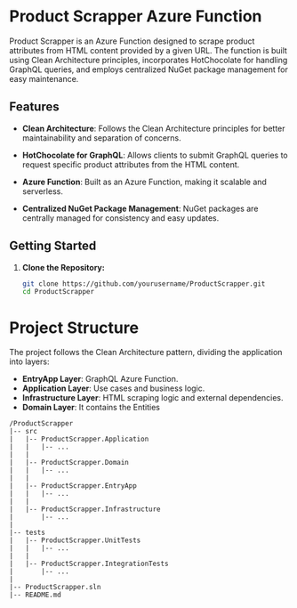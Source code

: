 # Product Scrapper Azure Function

Product Scrapper is an Azure Function designed to scrape product attributes from HTML content provided by a given URL. The function is built using Clean Architecture principles, incorporates HotChocolate for handling GraphQL queries, and employs centralized NuGet package management for easy maintenance.

## Features

- **Clean Architecture**: Follows the Clean Architecture principles for better maintainability and separation of concerns.

- **HotChocolate for GraphQL**: Allows clients to submit GraphQL queries to request specific product attributes from the HTML content.

- **Azure Function**: Built as an Azure Function, making it scalable and serverless.

- **Centralized NuGet Package Management**: NuGet packages are centrally managed for consistency and easy updates.

## Getting Started

1. **Clone the Repository:**

   ```bash
   git clone https://github.com/yourusername/ProductScrapper.git
   cd ProductScrapper

# Project Structure

The project follows the Clean Architecture pattern, dividing the application into layers:

- **EntryApp Layer**: GraphQL Azure Function.
- **Application Layer**: Use cases and business logic.
- **Infrastructure Layer**: HTML scraping logic and external dependencies.
- **Domain Layer**: It contains the Entities

```plaintext
/ProductScrapper
|-- src
|   |-- ProductScrapper.Application
|   |   |-- ...
|   |
|   |-- ProductScrapper.Domain
|   |   |-- ...
|   |
|   |-- ProductScrapper.EntryApp
|   |   |-- ...
|   |
|   |-- ProductScrapper.Infrastructure
|       |-- ...
|
|-- tests
|   |-- ProductScrapper.UnitTests
|   |   |-- ...
|   |
|   |-- ProductScrapper.IntegrationTests
|       |-- ...
|
|-- ProductScrapper.sln
|-- README.md


